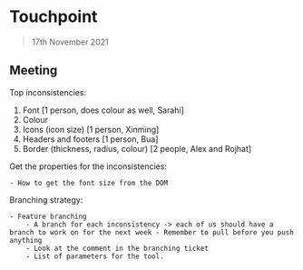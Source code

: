 # Touchpoint

> 17th November 2021

## Meeting

Top inconsistencies:

1. Font [1 person, does colour as well, Sarahi]
2. Colour
3. Icons (icon size) [1 person, Xinming]
4. Headers and footers [1 person, Bua]
5. Border (thickness, radius, colour) [2 people, Alex and Rojhat]

Get the properties for the inconsistencies:

    - How to get the font size from the DOM

Branching strategy:

    - Feature branching
        - A branch for each inconsistency -> each of us should have a branch to work on for the next week - Remember to pull before you push anything
        - Look at the comment in the branching ticket
        - List of parameters for the tool.
